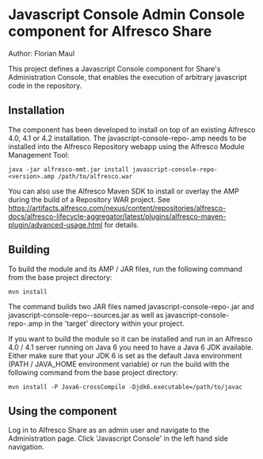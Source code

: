 
Javascript Console Admin Console component for Alfresco Share
=============================================================

Author: Florian Maul

This project defines a Javascript Console component for Share's Administration Console,
that enables the execution of arbitrary javascript code in the repository. 


Installation
------------

The component has been developed to install on top of an existing Alfresco
4.0, 4.1 or 4.2 installation. The javascript-console-repo-<version>.amp needs
to be installed into the Alfresco Repository webapp using the Alfresco Module Management Tool:

    java -jar alfresco-mmt.jar install javascript-console-repo-<version>.amp /path/to/alfresco.war
  
You can also use the Alfresco Maven SDK to install or overlay the AMP during the build of a
Repository WAR project. See https://artifacts.alfresco.com/nexus/content/repositories/alfresco-docs/alfresco-lifecycle-aggregator/latest/plugins/alfresco-maven-plugin/advanced-usage.html
for details.


Building
--------

To build the module and its AMP / JAR files, run the following command from the base 
project directory:

    mvn install

The command builds two JAR files named javascript-console-repo-<version>.jar and
javascript-console-repo-<version>-sources.jar as well as javascript-console-repo-<version>.amp
in the 'target' directory within your project.

If you want to build the module so it can be installed and run in an Alfresco 4.0 / 4.1 server
running on Java 6 you need to have a Java 6 JDK available. Either make sure that your JDK 6 is set
as the default Java environment (PATH / JAVA_HOME environment variable) or run the build with the
following command from the base project directory:

    mvn install -P Java6-crossCompile -Djdk6.executable=/path/to/javac


Using the component
-------------------

Log in to Alfresco Share as an admin user and navigate to the Administration
page. Click 'Javascript Console' in the left hand side navigation.

